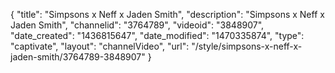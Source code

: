 {
    "title": "Simpsons x Neff x Jaden Smith",
    "description": "Simpsons x Neff x Jaden Smith",
    "channelid": "3764789",
    "videoid": "3848907",
    "date_created": "1436815647",
    "date_modified": "1470335874",
    "type": "captivate",
    "layout": "channelVideo",
    "url": "\/style\/simpsons-x-neff-x-jaden-smith\/3764789-3848907"
}